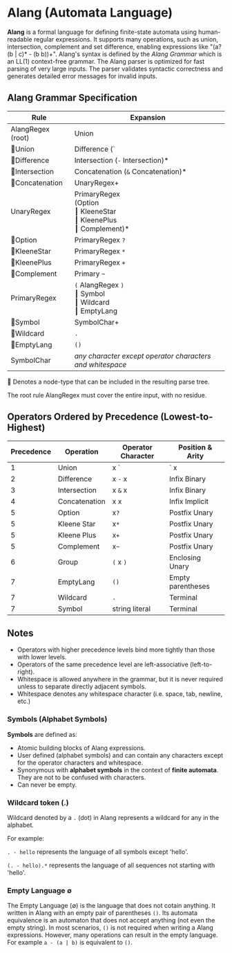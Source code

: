 ﻿# Alang (Automata Language)

**Alang** is a formal language for defining finite-state automata using human-readable regular expressions. 
It supports many operations, such as union, intersection, complement and set difference, 
enabling expressions like "(a? (b | c)* - (b b))+". 
Alang's syntax is defined by the *Alang Grammar* which is an LL(1) context-free grammar. 
The Alang parser is optimized for fast parsing of very large inputs.
The parser validates syntactic correctness and generates detailed error messages for invalid inputs. 

## Alang Grammar Specification

| Rule                             | Expansion                                                         |
|----------------------------------|-------------------------------------------------------------------|
| AlangRegex (root)                    | Union                                                         |
| :small_blue_diamond:Union            | Difference  (`|` Difference)*                                |
| :small_blue_diamond:Difference       | Intersection (`-` Intersection)*                              |
| :small_blue_diamond:Intersection     | Concatenation (`&` Concatenation)*                            |
| :small_blue_diamond:Concatenation    | UnaryRegex+                                                   |
| UnaryRegex           | PrimaryRegex<br> (Option <br>┃ KleeneStar <br>┃ KleenePlus <br>┃ Complement)* |
| :small_blue_diamond:Option           | PrimaryRegex `?`                                              |
| :small_blue_diamond:KleeneStar       | PrimaryRegex `*`                                              |
| :small_blue_diamond:KleenePlus       | PrimaryRegex `+`                                              |
| :small_blue_diamond:Complement       | Primary `~`                                                   |
| PrimaryRegex          | `(` AlangRegex `)` <br>┃ Symbol <br>┃  Wildcard <br>┃ EmptyLang              |
| :small_blue_diamond:Symbol           | SymbolChar+                                                   |
| :small_blue_diamond:Wildcard         | `.`                                                           |
| :small_blue_diamond:EmptyLang        | `()`                                                          |
| SymbolChar                           | *any character except operator characters and whitespace*     |

:small_blue_diamond: Denotes a node-type that can be included in the resulting parse tree.

The root rule AlangRegex must cover the entire input, with no residue. 

## Operators Ordered by Precedence (Lowest-to-Highest)

| Precedence | Operation       | Operator Character | Position & Arity   |
|------------|-----------------|--------------------|--------------------|
| 1          | Union           | x `|` x            | Infix Binary       |
| 2          | Difference      | x `-` x            | Infix Binary       |
| 3          | Intersection    | x `&` x            | Infix Binary       |
| 4          | Concatenation   | x x                | Infix Implicit     |
| 5          | Option          | x`?`               | Postfix Unary      |
| 5          | Kleene Star     | x`*`               | Postfix Unary      |
| 5          | Kleene Plus     | x`+`               | Postfix Unary      |
| 5          | Complement      | x`~`               | Postfix Unary      |
| 6          | Group           | `(` x `)`          | Enclosing Unary    |
| 7          | EmptyLang       | `()`               | Empty parentheses  |
| 7          | Wildcard        | `.`                | Terminal           |
| 7          | Symbol          | string literal     | Terminal           |

## Notes

- Operators with higher precedence levels bind more tightly than those with lower levels.
- Operators of the same precedence level are left-associative (left-to-right).
- Whitespace is allowed anywhere in the grammar, but it is never required unless to separate directly adjacent symbols.
- Whitespace denotes any whitespace character (i.e. space, tab, newline, etc.)


### Symbols (Alphabet Symbols)
**Symbols** are defined as:
- Atomic building blocks of Alang expressions.
- User defined (alphabet symbols) and can contain any characters except for the operator characters and whitespace.
- Synonymous with **alphabet symbols** in the context of **finite automata**. They are not to be confused with characters. 
- Can never be empty. 

### Wildcard token (.)
Wildcard denoted by a `.` (dot) in Alang represents a wildcard for any in the alphabet.

For example:

`. - hello`  represents the language of all symbols except 'hello'.

`(. - hello).*`    represents the language of all sequences not starting with 'hello'.


### Empty Language ∅
The Empty Language (∅) is the language that does not cotain anything. 
It written in Alang with an empty pair of parentheses `()`.
Its automata equivalence is an automaton that does not accept anything (not even the empty string).
In most scenarios, `()` is not required when writing a Alang expressions.
However, many operations can result in the empty language. For example `a - (a | b)` is equivalent to `()`.

